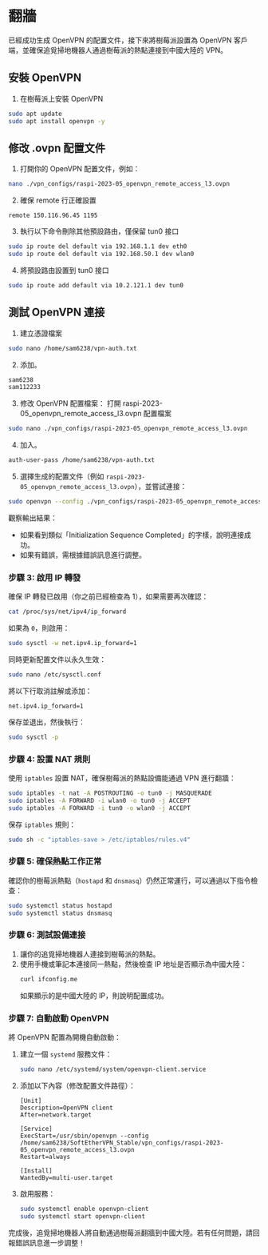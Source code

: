 # 翻牆

已經成功生成 OpenVPN 的配置文件，接下來將樹莓派設置為 OpenVPN 客戶端，並確保追覓掃地機器人通過樹莓派的熱點連接到中國大陸的 VPN。

## 安裝 OpenVPN

1. 在樹莓派上安裝 OpenVPN
```bash
sudo apt update
sudo apt install openvpn -y
```

## 修改 .ovpn 配置文件

1. 打開你的 OpenVPN 配置文件，例如：

```bash
nano ./vpn_configs/raspi-2023-05_openvpn_remote_access_l3.ovpn
```

2. 確保 remote 行正確設置

```text
remote 150.116.96.45 1195
```

3. 執行以下命令刪除其他預設路由，僅保留 tun0 接口

```bash
sudo ip route del default via 192.168.1.1 dev eth0
sudo ip route del default via 192.168.50.1 dev wlan0
```


4. 將預設路由設置到 tun0 接口

```bash
sudo ip route add default via 10.2.121.1 dev tun0
```

## 測試 OpenVPN 連接

1. 建立憑證檔案

```bash
sudo nano /home/sam6238/vpn-auth.txt
```

2. 添加。

```bash
sam6238
sam112233
```

3. 修改 OpenVPN 配置檔案： 打開 raspi-2023-05_openvpn_remote_access_l3.ovpn 配置檔案

```bash
sudo nano ./vpn_configs/raspi-2023-05_openvpn_remote_access_l3.ovpn
```

4. 加入。

```bash
auth-user-pass /home/sam6238/vpn-auth.txt
```

5. 選擇生成的配置文件（例如 `raspi-2023-05_openvpn_remote_access_l3.ovpn`），並嘗試連接：
```bash
sudo openvpn --config ./vpn_configs/raspi-2023-05_openvpn_remote_access_l3.ovpn
```

觀察輸出結果：
- 如果看到類似「Initialization Sequence Completed」的字樣，說明連接成功。
- 如果有錯誤，需根據錯誤訊息進行調整。



### 步驟 3: 啟用 IP 轉發
確保 IP 轉發已啟用（你之前已經檢查為 1），如果需要再次確認：
```bash
cat /proc/sys/net/ipv4/ip_forward
```
如果為 `0`，則啟用：
```bash
sudo sysctl -w net.ipv4.ip_forward=1
```

同時更新配置文件以永久生效：
```bash
sudo nano /etc/sysctl.conf
```
將以下行取消註解或添加：
```
net.ipv4.ip_forward=1
```
保存並退出，然後執行：
```bash
sudo sysctl -p
```



### 步驟 4: 設置 NAT 規則
使用 `iptables` 設置 NAT，確保樹莓派的熱點設備能通過 VPN 進行翻牆：
```bash
sudo iptables -t nat -A POSTROUTING -o tun0 -j MASQUERADE
sudo iptables -A FORWARD -i wlan0 -o tun0 -j ACCEPT
sudo iptables -A FORWARD -i tun0 -o wlan0 -j ACCEPT
```
保存 `iptables` 規則：
```bash
sudo sh -c "iptables-save > /etc/iptables/rules.v4"
```



### 步驟 5: 確保熱點工作正常
確認你的樹莓派熱點（`hostapd` 和 `dnsmasq`）仍然正常運行，可以通過以下指令檢查：
```bash
sudo systemctl status hostapd
sudo systemctl status dnsmasq
```



### 步驟 6: 測試設備連接
1. 讓你的追覓掃地機器人連接到樹莓派的熱點。
2. 使用手機或筆記本連接同一熱點，然後檢查 IP 地址是否顯示為中國大陸：
   ```bash
   curl ifconfig.me
   ```
   如果顯示的是中國大陸的 IP，則說明配置成功。



### 步驟 7: 自動啟動 OpenVPN
將 OpenVPN 配置為開機自動啟動：
1. 建立一個 `systemd` 服務文件：
   ```bash
   sudo nano /etc/systemd/system/openvpn-client.service
   ```
2. 添加以下內容（修改配置文件路徑）：
   ```
   [Unit]
   Description=OpenVPN client
   After=network.target

   [Service]
   ExecStart=/usr/sbin/openvpn --config /home/sam6238/SoftEtherVPN_Stable/vpn_configs/raspi-2023-05_openvpn_remote_access_l3.ovpn
   Restart=always

   [Install]
   WantedBy=multi-user.target
   ```
3. 啟用服務：
   ```bash
   sudo systemctl enable openvpn-client
   sudo systemctl start openvpn-client
   ```



完成後，追覓掃地機器人將自動通過樹莓派翻牆到中國大陸。若有任何問題，請回報錯誤訊息進一步調整！
